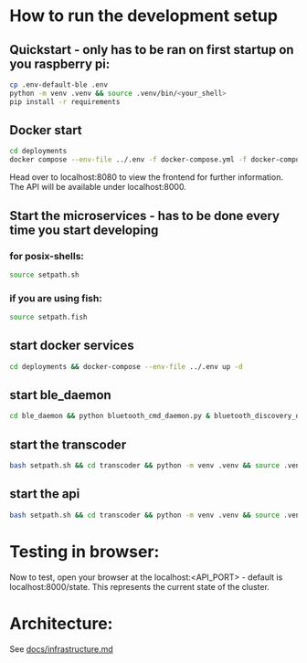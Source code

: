 # How to run the development setup
## Quickstart - only has to be ran on first startup on you raspberry pi:
```bash
cp .env-default-ble .env
python -m venv .venv && source .venv/bin/<your_shell>
pip install -r requirements
```
## Docker start
```bash
cd deployments
docker compose --env-file ../.env -f docker-compose.yml -f docker-compose.prod.yml up -d # This step will build your containers on the first start 
```
Head over to localhost:8080 to view the frontend for further information. The API will be available under localhost:8000.
## Start the microservices - has to be done every time you start developing
### for posix-shells:
```bash
source setpath.sh
```
### if you are using fish:
```bash
source setpath.fish
```
## start docker services
```bash
cd deployments && docker-compose --env-file ../.env up -d
```
## start ble_daemon
```bash
cd ble_daemon && python bluetooth_cmd_daemon.py & bluetooth_discovery_daemon.py
```
## start the transcoder
```bash
bash setpath.sh && cd transcoder && python -m venv .venv && source .venv/bin/<your_shell> && transcoder.py
```
## start the api
```bash
bash setpath.sh && cd transcoder && python -m venv .venv && source .venv/bin/<your_shell> && transcoder.py
```

# Testing in browser:
Now to test, open your browser at the localhost:<API_PORT> - default is localhost:8000/state. This represents the current state of the cluster.

# Architecture:
See [docs/infrastructure.md](docs/infrastructure.md)